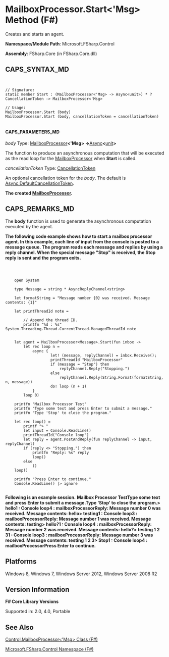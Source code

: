 # MailboxProcessor.Start<'Msg> Method (F#)

Creates and starts an agent.

**Namespace/Module Path**: Microsoft.FSharp.Control

**Assembly**: FSharp.Core (in FSharp.Core.dll)


## CAPS_SYNTAX_MD



```


// Signature:
static member Start : (MailboxProcessor<'Msg> -> Async<unit>) * ?CancellationToken -> MailboxProcessor<'Msg>

// Usage:
MailboxProcessor.Start (body)
MailboxProcessor.Start (body, cancellationToken = cancellationToken)


```



#### CAPS_PARAMETERS_MD
*body*
Type: [MailboxProcessor](http://msdn.microsoft.com/en-us/library/2052c977-f787-4a0b-b25f-9444e26b5fdf)**&lt;'Msg&gt; -&gt;**[Async](http://msdn.microsoft.com/en-us/library/e0b28ea2-dea5-4021-b2b9-d7d4761babde)**&lt;**[unit](http://msdn.microsoft.com/en-us/library/00b837c2-6c8a-483a-87d3-0479c64037a7)**&gt;**


The function to produce an asynchronous computation that will be executed as the read loop for the [MailboxProcessor](http://msdn.microsoft.com/en-us/library/2052c977-f787-4a0b-b25f-9444e26b5fdf) when **Start** is called.


*cancellationToken*
Type: [CancellationToken](http://msdn.microsoft.com/en-us/library/31a3eafe-b61b-46c4-927d-bc9a3ae357c2)


An optional cancellation token for the *body*. The default is [Async.DefaultCancellationToken](http://msdn.microsoft.com/en-us/library/42e3356a-bd73-4174-beef-b36ca2006734).



**The created [MailboxProcessor](http://msdn.microsoft.com/en-us/library/2052c977-f787-4a0b-b25f-9444e26b5fdf).**
## CAPS_REMARKS_MD
The **body** function is used to generate the asynchronous computation executed by the agent.

**The following code example shows how to start a mailbox processor agent. In this example, each line of input from the console is posted to a message queue. The program reads each message and replies by using a reply channel. When the special message "Stop" is received, the Stop reply is sent and the program exits.**


```



    open System

    type Message = string * AsyncReplyChannel<string>

    let formatString = "Message number {0} was received. Message contents: {1}"

    let printThreadId note =

        // Append the thread ID.
        printfn "%d : %s" System.Threading.Thread.CurrentThread.ManagedThreadId note


    let agent = MailboxProcessor<Message>.Start(fun inbox ->
        let rec loop n =
            async {
                    let! (message, replyChannel) = inbox.Receive();
                    printThreadId "MailboxProcessor"
                    if (message = "Stop") then
                        replyChannel.Reply("Stopping.")
                    else
                        replyChannel.Reply(String.Format(formatString, n, message))
                    do! loop (n + 1)
            }
        loop 0)

    printfn "Mailbox Processor Test"
    printfn "Type some text and press Enter to submit a message."
    printfn "Type 'Stop' to close the program."

    let rec loop() =
        printf "> "
        let input = Console.ReadLine()
        printThreadId("Console loop")
        let reply = agent.PostAndReply(fun replyChannel -> input, replyChannel)
        if (reply <> "Stopping.") then
            printfn "Reply: %s" reply
            loop()
        else
            ()
    loop()

    printfn "Press Enter to continue."
    Console.ReadLine() |> ignore


```



**Following is an example session.**
**Mailbox Processor TestType some text and press Enter to submit a message.Type 'Stop' to close the program.&gt; hello1 : Console loop4 : mailboxProcessorReply: Message number 0 was received. Message contents: hello&gt; testing1 : Console loop3 : mailboxProcessorReply: Message number 1 was received. Message contents: testing&gt; hello?1 : Console loop4 : mailboxProcessorReply: Message number 2 was received. Message contents: hello?&gt; testing 1 2 31 : Console loop3 : mailboxProcessorReply: Message number 3 was received. Message contents: testing 1 2 3&gt; Stop1 : Console loop4 : mailboxProcessorPress Enter to continue.**
## Platforms
Windows 8, Windows 7, Windows Server 2012, Windows Server 2008 R2


## Version Information
**F# Core Library Versions**

Supported in: 2.0, 4.0, Portable




## See Also
[Control.MailboxProcessor&#60;'Msg&#62; Class &#40;F&#35;&#41;](Control.MailboxProcessor+%27Msg+Class+%28F%23%29.md)

[Microsoft.FSharp.Control Namespace &#40;F&#35;&#41;](Microsoft.FSharp.Control+Namespace+%28F%23%29.md)


